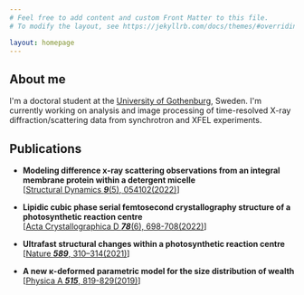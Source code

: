 ```yaml
---
# Feel free to add content and custom Front Matter to this file.
# To modify the layout, see https://jekyllrb.com/docs/themes/#overriding-theme-defaults

layout: homepage
---
```

<!-- # Welcome to my site! -->

## About me
I'm a doctoral student at the [University of Gothenburg](https://www.gu.se/en/about/find-staff/adamsvallejosdonoso), Sweden. I'm currently working on analysis and image processing of time-resolved X-ray diffraction/scattering data from synchrotron and XFEL experiments.

## Publications

- **Modeling difference x-ray scattering observations from an integral membrane protein within a detergent micelle** <br>
[[Structural Dynamics ***9***(5), 054102(2022)](https://doi.org/10.1063/4.0000157)]

- **Lipidic cubic phase serial femtosecond crystallography structure of a photosynthetic reaction centre** <br>
[[Acta Crystallographica D ***78***(6), 698-708(2022)](https://doi.org/10.1107/S2059798322004144)]

- **Ultrafast structural changes within a photosynthetic reaction centre** <br>
[[Nature ***589***, 310–314(2021)](https://www.nature.com/articles/s41586-020-3000-7)]

- **A new κ-deformed parametric model for the size distribution of wealth** <br>
[[Physica A ***515***, 819-829(2019)](https://doi.org/10.1016/j.physa.2018.09.060)]


<!-- Programming languages -->
<!-- ![Your Repository's Stats](https://github-readme-stats.vercel.app/api/top-langs/?username=xvalad&theme=blue-green) -->
<!-- > Visit my [University profile](https://cmb.gu.se/english/about_us/staff?languageId=100001&userId=xvalad) at [Göteborgs Universitet](https://www.gu.se) or my [Google Scholar Profile](https://scholar.google.cl/citations?hl=en&user=FA2XAbgAAAAJ). -->

<!-- [![image](https://avatars.githubusercontent.com/u/56148396?s=400)](https://github.com/xvalad) -->

<!-- <img alt="Python" src="https://img.shields.io/badge/Python-3776AB?style=for-the-badge&logo=python&logoColor=white"/>
<img alt="R" src="https://img.shields.io/badge/r-%23276DC3.svg?&style=for-the-badge&logo=r&logoColor=white"/>
<img alt="LaTeX" src="https://img.shields.io/badge/latex%20-%23008080.svg?&style=for-the-badge&logo=latex&logoColor=white"/>
<img alt="Markdown" src="https://img.shields.io/badge/markdown-%23000000.svg?&style=for-the-badge&logo=markdown&logoColor=white"/> 
<img alt="Ubuntu" src="https://img.shields.io/badge/Ubuntu-E95420?style=for-the-badge&logo=ubuntu&logoColor=white"/> 
<img alt="Patreon" src="https://img.shields.io/badge/Patreon-F96854?style=for-the-badge&logo=patreon&logoColor=white"/> -->